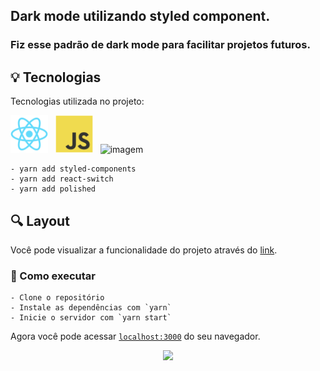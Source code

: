 ## Dark mode utilizando styled component.
### **Fiz esse padrão de dark mode para facilitar projetos futuros.**

## 💡 Tecnologias

Tecnologias utilizada no projeto:

<img src="https://raw.githubusercontent.com/devicons/devicon/master/icons/react/react-original.svg" width="60"> &nbsp;
<img src="https://raw.githubusercontent.com/devicons/devicon/master/icons/javascript/javascript-original.svg" width="60"> &nbsp;
<img src="https://avatars.githubusercontent.com/u/20658825?s=200&v=4" alt="imagem" width="70"> &nbsp;

```
- yarn add styled-components
- yarn add react-switch
- yarn add polished
```

## 🔍 Layout

Você pode visualizar a funcionalidade do projeto através do [link](https://darkmodejs.netlify.app/).

### 🚀 Como executar
```
- Clone o repositório
- Instale as dependências com `yarn`
- Inicie o servidor com `yarn start`
```
  
Agora você pode acessar [`localhost:3000`](http://localhost:3000) do seu navegador. <br>

<p align="center">
<img src="https://i.imgur.com/c8bdZvh.gif">
